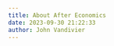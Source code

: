```yaml
---
title: About After Economics
date: 2023-09-30 21:22:33
author: John Vandivier
---
```




<!-- wp:html -->
<script>window.location.href = '/about/john-vandivier'</script>
<!-- /wp:html -->

<!-- wp:paragraph -->
<p></p>
<!-- /wp:paragraph -->